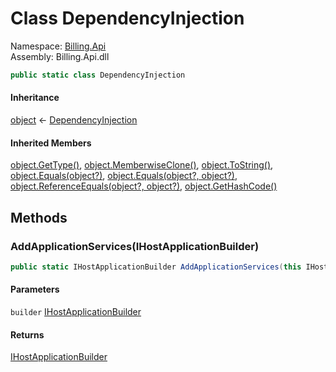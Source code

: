 # <a id="Billing_Api_DependencyInjection"></a> Class DependencyInjection

Namespace: [Billing.Api](Billing.Api.md)  
Assembly: Billing.Api.dll  

```csharp
public static class DependencyInjection
```

#### Inheritance

[object](https://learn.microsoft.com/dotnet/api/system.object) ← 
[DependencyInjection](Billing.Api.DependencyInjection.md)

#### Inherited Members

[object.GetType\(\)](https://learn.microsoft.com/dotnet/api/system.object.gettype), 
[object.MemberwiseClone\(\)](https://learn.microsoft.com/dotnet/api/system.object.memberwiseclone), 
[object.ToString\(\)](https://learn.microsoft.com/dotnet/api/system.object.tostring), 
[object.Equals\(object?\)](https://learn.microsoft.com/dotnet/api/system.object.equals\#system\-object\-equals\(system\-object\)), 
[object.Equals\(object?, object?\)](https://learn.microsoft.com/dotnet/api/system.object.equals\#system\-object\-equals\(system\-object\-system\-object\)), 
[object.ReferenceEquals\(object?, object?\)](https://learn.microsoft.com/dotnet/api/system.object.referenceequals), 
[object.GetHashCode\(\)](https://learn.microsoft.com/dotnet/api/system.object.gethashcode)

## Methods

### <a id="Billing_Api_DependencyInjection_AddApplicationServices_Microsoft_Extensions_Hosting_IHostApplicationBuilder_"></a> AddApplicationServices\(IHostApplicationBuilder\)

```csharp
public static IHostApplicationBuilder AddApplicationServices(this IHostApplicationBuilder builder)
```

#### Parameters

`builder` [IHostApplicationBuilder](https://learn.microsoft.com/dotnet/api/microsoft.extensions.hosting.ihostapplicationbuilder)

#### Returns

 [IHostApplicationBuilder](https://learn.microsoft.com/dotnet/api/microsoft.extensions.hosting.ihostapplicationbuilder)

